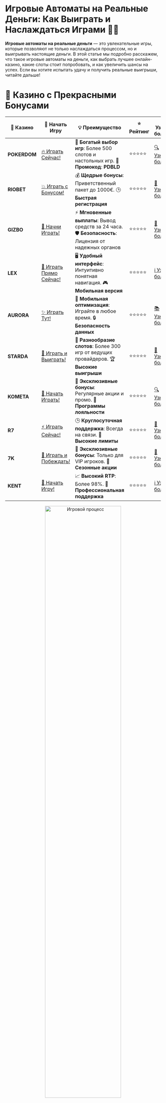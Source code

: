 # **Игровые Автоматы на Реальные Деньги: Как Выиграть и Наслаждаться Играми 🎰💵**

**Игровые автоматы на реальные деньги** — это увлекательные игры, которые позволяют не только наслаждаться процессом, но и выигрывать настоящие деньги. В этой статье мы подробно расскажем, что такое игровые автоматы на деньги, как выбрать лучшее онлайн-казино, какие слоты стоит попробовать, и как увеличить шансы на успех. Если вы хотите испытать удачу и получить реальные выигрыши, читайте дальше!

# 🌟 Казино с Прекрасными Бонусами

| 🎲 **Казино** | 🔗 **Начать Игру** | 💡 **Преимущество** | ⭐ **Рейтинг** | 🔗 **Узнать больше** | 🆕 **Новая информация** |
|--------------|---------------------|---------------------|----------------|----------------------|-------------------------|
| **POKERDOM**  | [🔥 Играть Сейчас!](https://brandplay.link/4k77v2yx) | 🎉 **Богатый выбор игр**: Более 500 слотов и настольных игр. 🎁 **Промокод**: **PDBLD** | ⭐⭐⭐⭐⭐ | [🔍 Узнать больше](https://brandplay.link/4k77v2yx) | 🏆 **Победители турниров** получают эксклюзивные подарки! |
| **RIOBET**    | [💥 Играть с Бонусом!](https://brandplay.link/7xBLTPyj) | 💰 **Щедрые бонусы**: Приветственный пакет до 1000€. 🕒 **Быстрая регистрация** | ⭐⭐⭐⭐⭐ | [📖 Узнать больше](https://brandplay.link/7xBLTPyj) | 💬 **Поддержка 24/7** для комфортной игры в любое время! |
| **GIZBO**     | [🚀 Начни Играть!](https://brandplay.link/bprXw4YV) | ⚡ **Мгновенные выплаты**: Вывод средств за 24 часа. 🛡️ **Безопасность**: Лицензия от надежных органов | ⭐⭐⭐⭐⭐ | [📝 Узнать больше](https://brandplay.link/bprXw4YV) | 🔒 **SSL-шифрование** для максимальной безопасности данных игроков. |
| **LEX**       | [💎 Играть Прямо Сейчас!](https://brandplay.link/zW4hdDFV) | 🖥️ **Удобный интерфейс**: Интуитивно понятная навигация. 🎮 **Мобильная версия** | ⭐⭐⭐⭐⭐ | [ℹ️ Узнать больше](https://brandplay.link/zW4hdDFV) | 📱 **Поддержка всех мобильных устройств** для удобства игры в любом месте. |
| **AURORA**    | [✨ Играть Тут!](https://10trafic-stat2.com/click/668546556bcc6313411604bd/6766/13032/subaccount) | 📱 **Мобильная оптимизация**: Играйте в любое время. 🔒 **Безопасность данных** | ⭐⭐⭐⭐⭐ | [📚 Узнать больше](https://10trafic-stat2.com/click/668546556bcc6313411604bd/6766/13032/subaccount) | 🌍 **Международная лицензия** на деятельность в разных странах. |
| **STARDА**    | [🎉 Играть и Выиграть!](https://brandplay.link/fB7xwRFL) | 🎰 **Разнообразие слотов**: Более 300 игр от ведущих провайдеров. 🏆 **Высокие выигрыши** | ⭐⭐⭐⭐⭐ | [🔎 Узнать больше](https://brandplay.link/fB7xwRFL) | 🎉 **Ежемесячные турниры** с крупными призами! |
| **KOMETA**    | [🎁 Начать Играть!](https://brandplay.link/8ZymQJV8) | 🎁 **Эксклюзивные бонусы**: Регулярные акции и промо. 🔄 **Программы лояльности** | ⭐⭐⭐⭐⭐ | [🔍 Узнать больше](https://brandplay.link/8ZymQJV8) | 🌟 **Персонализированные предложения** для долгосрочных игроков. |
| **R7**        | [⚡ Играть Сейчас!](https://brandplay.link/bMd3Yjsw) | 🕒 **Круглосуточная поддержка**: Всегда на связи. 💸 **Высокие лимиты** | ⭐⭐⭐⭐⭐ | [📖 Узнать больше](https://brandplay.link/bMd3Yjsw) | 🎯 **Рейтинг игроков** для лучших участников. |
| **7K**        | [🎯 Играть и Побеждать!](https://brandplay.link/BvQyFShp) | 🌟 **Эксклюзивные бонусы**: Только для VIP игроков. 🎉 **Сезонные акции** | ⭐⭐⭐⭐⭐ | [📝 Узнать больше](https://brandplay.link/BvQyFShp) | 🥇 **Особые привилегии** для постоянных игроков. |
| **KENT**      | [🔑 Начать Игру!](https://brandplay.link/Fv2WP3js) | 📈 **Высокий RTP**: Более 98%. 💼 **Профессиональная поддержка** | ⭐⭐⭐⭐⭐ | [ℹ️ Узнать больше](https://brandplay.link/Fv2WP3js) | 💬 **Поддержка на нескольких языках** для удобства игроков. |

<div align="center"> <img src="https://i.pinimg.com/originals/1d/b3/25/1db325483acbe642c6d4e6fdd73a4988.gif" alt="Игровой процесс" width="70%"> </div>
---

# 🚀 Быстрые Выигрыши и Поддержка

| 🎲 **Казино** | 🔗 **Начать Игру** | 💡 **Преимущество** | ⭐ **Рейтинг** | 🔗 **Узнать больше** | 🆕 **Новая информация** |
|--------------|---------------------|---------------------|----------------|----------------------|-------------------------|
| **GAMA**      | [🎯 Играть Прямо Сейчас!](https://brandplay.link/j6NMKsDz) | 🔍 **Интуитивный интерфейс**: Легкость использования. 🏅 **Престижные турниры** | ⭐⭐⭐⭐☆ | [🔎 Узнать больше](https://brandplay.link/j6NMKsDz) | 🏆 **Турниры с большими призами** каждый месяц. |
| **ONION**     | [💥 Играть и Выигрывать!](https://brandplay.link/zBGRVpQ9) | 🤑 **Низкие ставки**: Идеально для начинающих. 🔄 **Быстрые выводы** | ⭐⭐⭐⭐☆ | [🔍 Узнать больше](https://brandplay.link/zBGRVpQ9) | 🎮 **Казино для новичков** с простыми правилами. |
| **ЧЕМПИОН**   | [🏅 Играть в Турнире!](https://temon-gter.cfd/go/lRq?p80412p304504pcc44t17455) | 🏅 **Лояльная программа**: Награды за активность. 🎁 **Ежемесячные бонусы** | ⭐⭐⭐⭐☆ | [📖 Узнать больше](https://temon-gter.cfd/go/lRq?p80412p304504pcc44t17455) | 🥇 **Турниры и лояльность** — каждый шаг вознаграждается. |
| **VAVADA**    | [🚀 Играть Без Ожидания!](https://vavadapartner.pro/?promo=ea5c9275-6854-4505-94fc-95ab18221945-linkb2) | 🚀 **Быстрая регистрация**: Начните играть мгновенно. 🔐 **Безопасные транзакции** | ⭐⭐⭐⭐☆ | [📝 Узнать больше](https://vavadapartner.pro/?promo=ea5c9275-6854-4505-94fc-95ab18221945-linkb2) | 🏆 **Программа для новых игроков** с бонусами за регистрацию. |
| **FRIENDS**   | [🎉 Играть и Развлекаться!](https://gofriends.mba/linkb2) | 🤝 **Социальные игры**: Играйте с друзьями. 🌐 **Мультиплатформенность** | ⭐⭐⭐⭐☆ | [ℹ️ Узнать больше](https://gofriends.mba/linkb2) | 🎮 **Играйте с друзьями** и зарабатывайте бонусы за совместные действия. |
| **1WIN**      | [⚡ Играть и Выигрывать!](https://brandplay.link/smXVpBbG) | 🏆 **Спортивные ставки**: Широкий выбор видов спорта. 💵 **Высокие коэффициенты** | ⭐⭐⭐⭐☆ | [📚 Узнать больше](https://brandplay.link/smXVpBbG) | ⚽ **Бонусы на спортивные ставки** для активных игроков. |
| **DRIP**      | [💥 Играть Сразу!](https://drp-ircp01.com/c07e6a3db) | 🌐 **Инновационные игры**: Новейшие игровые технологии. 🛡️ **Высокая безопасность** | ⭐⭐⭐⭐☆ | [🔎 Узнать больше](https://drp-ircp01.com/c07e6a3db) | 🔧 **Инновационные функции** для удобства игры. |
| **JOYCASINO** | [🎰 Играть И Побеждать!](https://rpc30.call2me.pro/?/ru/registration?apkpop=0&partner=p24970p3291217pc98f) | 🎁 **Приятные бонусы**: Ежедневные акции и подарки. 🕹️ **Разнообразие игр** | ⭐⭐⭐⭐☆ | [🔍 Узнать больше](https://rpc30.call2me.pro/?/ru/registration?apkpop=0&partner=p24970p3291217pc98f) | 🎉 **Щедрые фриспины** для новых игроков. |
| **PLAYFORTUNA** | [🔥 Играть С Бонусом!](https://fortunapromo.net/alt/playfortuna/registration?0dc4a9362a71feb7e3f165fb8e766f70) | 🎉 **Регулярные акции**: Бонусы, фриспины и многое другое. 🏅 **Турниры** | ⭐⭐⭐⭐☆ | [📚 Узнать больше](https://fortunapromo.net/alt/playfortuna/registration?0dc4a9362a71feb7e3f165fb8e766f70) | 🎯 **Выгодные предложения** на популярные игры. |
| **SYKAA**     | [💸 Играть Сейчас!](https://s-two-way.com/?source=linkb2&pid=30697) | 💸 **Доступные ставки**: Идеально для новичков. 🎁 **Щедрые бонусы** | ⭐⭐⭐⭐☆ | [🔍 Узнать больше](https://s-two-way.com/?source=linkb2&pid=30697) | 💥 **Акции с большими бонусами** для новичков и опытных игроков. |

<div align="center"> <img src="https://schaeffers-cdn.s3.amazonaws.com/images/default-source/schaeffers-cdn-images/default-images/sectors/bigstock-casino-gambling-concept-with-f-369012793.jpg?sfvrsn=493ad806_4" alt="Игровой процесс" width="70%"> </div>
---

# 💸 Казино с Привлекательными Программами Лояльности

| 🎲 **Казино** | 🔗 **Начать Игру** | 💡 **Преимущество** | ⭐ **Рейтинг** | 🔗 **Узнать больше** | 🆕 **Новая информация** |
|--------------|---------------------|---------------------|----------------|----------------------|-------------------------|
| **KOMETA**    | [🎯 Начни Играть!](https://brandplay.link/8ZymQJV8) | 🎁 **Эксклюзивные бонусы**: Регулярные акции и промо. 🔄 **Программы лояльности** | ⭐⭐⭐⭐⭐ | [🔍 Узнать больше](https://brandplay.link/8ZymQJV8) | 🌟 **Персонализированные предложения** для долгосрочных игроков. |
| **1Xslots**   | [🏅 Играть Прямо Сейчас!](https://brandplay.link/hSB1khtr) | 🎉 **Множество акций**: Еженедельные бонусы и турниры. 🛡️ **Безопасность** | ⭐⭐⭐⭐⭐ | [📚 Узнать больше](https://brandplay.link/hSB1khtr) | 🏅 **Награды за активность**: участники программы лояльности получают специальные привилегии. |
| **R7**        | [🚀 Играть Сейчас!](https://brandplay.link/bMd3Yjsw) | 🕒 **Круглосуточная поддержка**: Всегда на связи. 💸 **Высокие лимиты** | ⭐⭐⭐⭐⭐ | [📖 Узнать больше](https://brandplay.link/bMd3Yjsw) | 💬 **VIP-поддержка** для постоянных игроков с приоритетом. |

<div align="center"> <img src="https://i.pinimg.com/originals/1d/b3/25/1db325483acbe642c6d4e6fdd73a4988.gif" alt="Игровой процесс" width="70%"> </div>
---

## Что такое **игровые автоматы на реальные деньги**? 🎮💰

**Игровые автоматы на реальные деньги** — это виртуальные игровые машины, где вы делаете ставки на реальные деньги и получаете шанс на выигрыши. В отличие от демо-режимов, где ставки виртуальны, здесь каждый спин барабанов может привести к реальным денежным результатам. Это одна из самых популярных форм азартных игр в онлайн-казино.

### Особенности **игровых автоматов на реальные деньги** 🎰💸

1. **Реальные ставки, реальные выигрыши** 💰✨  
   Игровые автоматы на деньги предлагают шанс на получение реальных денежных выигрышей. С каждой ставкой у вас есть возможность получить значительный приз.

2. **Широкий выбор слотов** 🎮🌟  
   Онлайн-казино предлагают тысячи игровых автоматов с различными темами и бонусами. Это дает игрокам множество вариантов, чтобы выбрать слот по своему вкусу.

3. **Бонусы и акции** 🎁🎉  
   Многие онлайн-казино предлагают бонусы для игроков на реальные деньги, включая фриспины, приветственные бонусы и дополнительные деньги на счёт. Эти бонусы значительно увеличивают ваши шансы на успех.

4. **Доступность на мобильных устройствах** 📱💡  
   Большинство казино предлагают мобильные версии своих игр, позволяя играть в любые игровые автоматы на реальные деньги прямо с вашего смартфона или планшета.

## Как начать играть в **игровые автоматы на реальные деньги**? 🎰💵

### 1. **Выбор надежного казино** 🏠🔒  
   Первым шагом для игры на деньги является выбор лицензированного онлайн-казино. Это важно для вашей безопасности и честности игры. Обратите внимание на казино с хорошими отзывами, лицензиями и достойными условиями для игроков.

   - **Примеры популярных онлайн-казино**:
     - **Pokerdom**
     - **Riobet**
     - **Gizbo**

### 2. **Регистрация и пополнение счёта** 📝💳  
   После выбора казино нужно зарегистрироваться и пополнить счёт. Онлайн-казино предлагают различные способы пополнения, включая банковские карты, электронные кошельки и криптовалюты. Важно выбрать удобный способ для быстрого внесения депозитов.

### 3. **Выбор игрового автомата** 🎰🔍  
   После пополнения счёта выберите слот, который вам нравится. На рынке представлено огромное количество слотов с разными тематиками: от классических фруктовых машин до современных видеослотов с бонусными функциями.

### 4. **Настройка ставки и запуск игры** 💰🎯  
   В игровом автомате можно настроить размер ставки и количество линий. После этого нажимайте на кнопку запуска и следите за барабанами. Игровые автоматы на реальные деньги часто предлагают бонусные раунды и фриспины, которые могут значительно увеличить ваш выигрыш.

## Популярные **игровые автоматы на реальные деньги** 🎰💥

Вот несколько популярных слотов, которые стоит попробовать в игре на реальные деньги:

### 1. **Book of Ra** 📖💎  
   Классический слот, который перенесёт вас в мир Древнего Египта. Игра предлагает бонусные раунды и возможность выиграть крупные деньги с помощью символов Book of Ra.

### 2. **Gates of Olympus** ⚡🏛️  
   Слот с темой древнегреческих богов и множителем, который увеличивает ваш выигрыш в бонусных раундах. Игра отличается высокой волатильностью и потенциально крупными выплатами.

### 3. **Sweet Bonanza** 🍭🎉  
   Яркий слот с темой сладостей и множеством бонусных функций. Здесь есть фриспины, множители и специальные символы, которые могут значительно увеличить ваш выигрыш.

### 4. **Mega Moolah** 🦁💰  
   Слот с джекпотом, который прославился своими огромными выплатами. Игра предлагает шанс выиграть один из самых крупных джекпотов в мире онлайн-казино.

## Стратегии для игры в **игровые автоматы на реальные деньги** 🎯💡

### 1. **Изучайте таблицу выплат и бонусы** 📜🎯  
   Перед тем как начать игру, ознакомьтесь с таблицей выплат и бонусными функциями слота. Это поможет вам понять, какие символы и комбинации приносят большие выигрыши.

### 2. **Управляйте своим банкроллом** 💰📊  
   Определите заранее, сколько денег вы готовы потратить на игру, и придерживайтесь этого лимита. Установите бюджет и не выходите за его пределы, чтобы избежать крупных потерь.

### 3. **Используйте бонусы казино** 🎁✨  
   Многие онлайн-казино предлагают бонусы, такие как фриспины или дополнительные деньги на счет. Эти бонусы можно использовать для игры в слоты на реальные деньги, что значительно увеличивает шансы на успешную игру.

### 4. **Играйте на максимальных ставках с бонусами** 🎯💸  
   Некоторые игровые автоматы предлагают лучшие выигрыши на высоких ставках, особенно в бонусных раундах. Если ваш банкролл позволяет, попробуйте делать более крупные ставки для увеличения шансов на крупный выигрыш.

## Преимущества **игры на реальные деньги** 🎰💥

1. **Шанс на крупный выигрыш** 💰✨  
   В игре на реальные деньги у вас есть шанс получить крупный выигрыш, особенно если вы активируете бонусные раунды или попадёте на джекпот.

2. **Захватывающий игровой процесс** 🎮🔥  
   Слоты на реальные деньги предлагают более захватывающий процесс, так как каждый спин может принести не только удовольствие, но и реальный денежный приз.

3. **Множество бонусов и акций** 🎁🎉  
   Онлайн-казино предлагают разнообразные бонусы и акции для игроков, которые могут увеличить ваши шансы на выигрыш и сделать игру более выгодной.

4. **Доступность и мобильность** 📱💻  
   Большинство слотов на реальные деньги доступны на мобильных устройствах, что позволяет играть в любимые игры в любое время и в любом месте.

## Заключение 🎰💸

**Игровые автоматы на реальные деньги** — это отличный способ получить удовольствие от игры и шанс на реальные денежные выигрыши. Выбирайте проверенные онлайн-казино, учитесь управлять своим банкроллом и не забывайте о бонусах, которые могут существенно увеличить ваши шансы на успех. Помните, что азартные игры — это прежде всего развлечение, и всегда играйте ответственно!

---
*Играйте ответственно. Казино предназначены для лиц старше 18 лет. Помните о рисках, связанных с азартными играми, и играйте с умом.*
